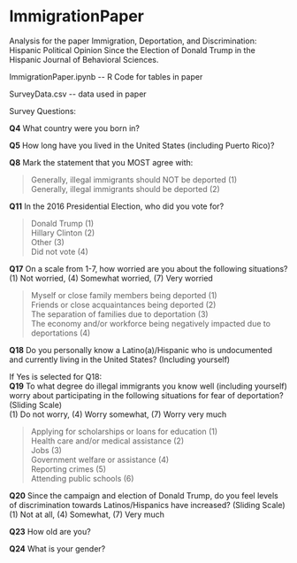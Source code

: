 # ImmigrationPaper
Analysis for the paper Immigration, Deportation, and Discrimination: Hispanic Political Opinion Since the Election of Donald Trump in the Hispanic Journal of Behavioral Sciences. 

ImmigrationPaper.ipynb -- R Code for tables in paper

SurveyData.csv -- data used in paper

Survey Questions:

**Q4** What country were you born in?

**Q5** How long have you lived in the United States (including Puerto Rico)? 

**Q8** Mark the statement that you MOST agree with: 
> Generally, illegal immigrants should NOT be deported (1)<br>
Generally, illegal immigrants should be deported (2)

**Q11** In the 2016 Presidential Election, who did you vote for? 
> Donald Trump (1)<br>
Hillary Clinton (2)<br>
Other (3)<br>
Did not vote (4)

**Q17** On a scale from 1-7, how worried are you about the following situations? <br>
(1) Not worried, (4) Somewhat worried, (7) Very worried 
> Myself or close family members being deported (1)         
Friends or close acquaintances being deported (2)<br>
The separation of families due to deportation (3)<br>
The economy and/or workforce being negatively impacted due to deportations (4)

**Q18** Do you personally know a Latino(a)/Hispanic who is undocumented and currently living in the United States? (Including yourself)

If Yes is selected for Q18: <br>
**Q19** To what degree do illegal immigrants you know well (including yourself) worry about participating in the following situations for fear of deportation? (Sliding Scale) <br>
(1) Do not worry, (4) Worry somewhat, (7) Worry very much 
> Applying for scholarships or loans for education (1) <br>
Health care and/or medical assistance (2) <br>
Jobs (3) <br>
Government welfare or assistance (4) <br>
Reporting crimes (5) <br>
Attending public schools (6)

**Q20** Since the campaign and election of Donald Trump, do you feel levels of discrimination towards Latinos/Hispanics have increased? (Sliding Scale) <br>
(1) Not at all, (4) Somewhat, (7) Very much

**Q23** How old are you?

**Q24** What is your gender?